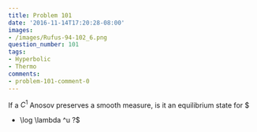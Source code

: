 ```yaml
---
title: Problem 101
date: '2016-11-14T17:20:28-08:00'
images:
- /images/Rufus-94-102_6.png
question_number: 101
tags:
- Hyperbolic
- Thermo
comments:
- problem-101-comment-0
---
```

If a $C^1$ Anosov preserves a smooth measure, is it an equilibrium state for $
- \log \lambda ^u ?$


